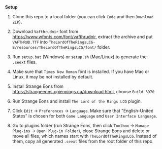 **Setup**

1. Clone this repo to a local folder (you can click `Code` and then `Download ZIP`).

2. Download `Vafthrudnir` font from https://www.wfonts.com/font/vafthrudnir, extract the archive
and put `VAFTHRUD.TTF` into `TheLordOfTheRingsLCG-B/resources/TheLordOfTheRingsLCG/font/` folder.

3. Run `setup.bat` (Windows) or `setup.sh` (Mac/Linux) to generate the `.seext` files.

4. Make sure that `Times New Roman` font is installed.  If you have Mac or Linux, it may be not
installed by default.

5. Install Strange Eons from https://strangeeons.cgjennings.ca/download.html, choose `Build 3970`.

6. Run Strange Eons and install `The Lord of the Rings LCG` plugin.

7. Click `Edit` -> `Preferences` -> `Language`.  Make sure that "English-United States" is chosen
for both `Game Language` and `User Interface Language`.

8. Go to plugins folder (run Strange Eons, then click `Toolbox` -> `Manage Plug-ins` -> `Open Plug-in Folder`),
close Strange Eons and delete or move all files, which names start with `TheLordOfTheRingsLCG`.  Instead of them,
copy all generated `.seext` files from the root folder of this repo.